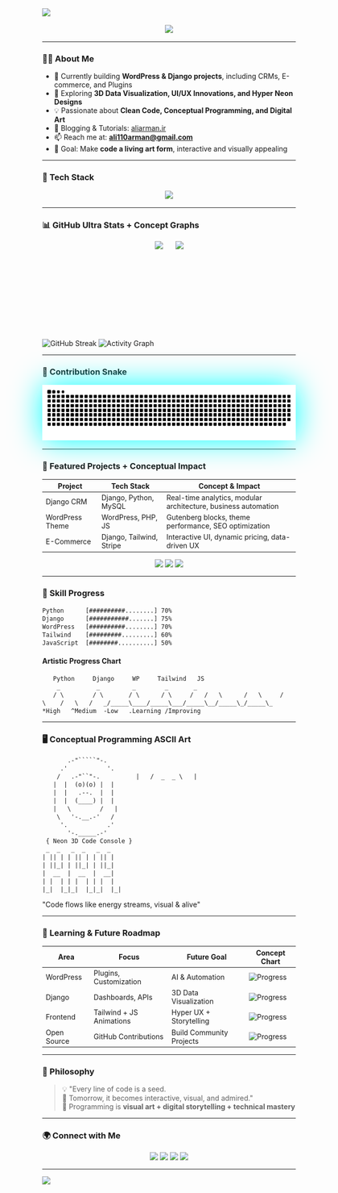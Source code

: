 
<!-- ==================== ULTRA HYPER NEON README - LEVEL MAX ==================== -->

<!-- 🌌 3D Neon Header + Particle Flow + Glitch + Glow -->
<img src="https://capsule-render.vercel.app/api?type=waving&height=350&color=gradient&text=👋+Ali+Arman+%7C+Fullstack+Developer&fontSize=40&fontColor=00F7FF&animation=glitch" />

<!-- ✨ Ultra Typing Animation (Multi-Line, Neon Glow + Concept Lines) -->
<p align="center">
<img src="https://readme-typing-svg.herokuapp.com?font=Fira+Code&size=36&duration=5000&color=00F7FF&center=true&vCenter=true&width=950&lines=🚀+Turning+Ideas+Into+Code;💡+Django+%7C+WordPress+%7C+Tailwind;🎨+Creative+Data+Art;🌌+Ultra+Hyper+3D+Neon;⚡+Next-Level+Programming+Experience" />
</p>

---

### 👨‍💻 About Me
- 🔭 Currently building **WordPress & Django projects**, including CRMs, E-commerce, and Plugins  
- 🌱 Exploring **3D Data Visualization, UI/UX Innovations, and Hyper Neon Designs**  
- 💡 Passionate about **Clean Code, Conceptual Programming, and Digital Art**  
- 📝 Blogging & Tutorials: [aliarman.ir](https://aliarman.ir)  
- 📫 Reach me at: **ali110arman@gmail.com**  
- 🎯 Goal: Make **code a living art form**, interactive and visually appealing  

---

### 🚀 Tech Stack
<p align="center">
  <img src="https://skillicons.dev/icons?i=html,css,tailwind,js,python,django,php,wordpress,git,github,figma,nodejs,react,mysql,postgres" height="110" />
</p>

---

### 📊 GitHub Ultra Stats + Concept Graphs
<div align="center" style="display:flex; gap:25px; justify-content:center; flex-wrap:wrap;">
<img src="https://github-readme-stats.vercel.app/api?username=mraliarman&show_icons=true&theme=radical&hide_border=true&count_private=true&bg_color=0d1117&text_color=00f7ff" height="180" />
<img src="https://github-readme-stats.vercel.app/api/top-langs?username=mraliarman&layout=compact&theme=radical&hide_border=true&bg_color=0d1117&text_color=00f7ff" height="180" />
</div>

![GitHub Streak](https://github-readme-streak-stats.herokuapp.com/?user=mraliarman&theme=radical&hide_border=true&background=0d1117)
![Activity Graph](https://github-readme-activity-graph.vercel.app/graph?username=mraliarman&bg_color=0d1117&color=00f7ff&line=38b2ac&point=fdfdfd&area=true&hide_border=true)

---

### 🐍 Contribution Snake
<p align="center">
<img src="https://raw.githubusercontent.com/mraliarman/mraliarman/main/dist/snake.svg" style="filter: drop-shadow(0 0 30px #00F7FF) brightness(1.5)" />
</p>

---

### 🚀 Featured Projects + Conceptual Impact
| Project | Tech Stack | Concept & Impact |
|---------|-----------|----------------|
| Django CRM | Django, Python, MySQL | Real-time analytics, modular architecture, business automation |
| WordPress Theme | WordPress, PHP, JS | Gutenberg blocks, theme performance, SEO optimization |
| E-Commerce | Django, Tailwind, Stripe | Interactive UI, dynamic pricing, data-driven UX |

<p align="center">
<a href="https://aliarman.ir/project1"><img src="https://img.shields.io/badge/Django%20CRM-000?style=for-the-badge&logo=django&logoColor=00f7ff&labelColor=0f0f0f" /></a>
<a href="https://aliarman.ir/project2"><img src="https://img.shields.io/badge/WordPress%20Theme-21759B?style=for-the-badge&logo=wordpress&logoColor=00f7ff&labelColor=0f0f0f" /></a>
<a href="https://aliarman.ir/project3"><img src="https://img.shields.io/badge/ECommerce-38B2AC?style=for-the-badge&logo=tailwind-css&logoColor=00f7ff&labelColor=0f0f0f" /></a>
</p>

---

### 🌱 Skill Progress
```
Python      [##########........] 70%
Django      [###########.......] 75%
WordPress   [##########........] 70%
Tailwind    [#########.........] 60%
JavaScript  [########..........] 50%
```

#### Artistic Progress Chart
```
   Python     Django     WP     Tailwind   JS
    _          _         _        _       _
   / \        / \       / \      / \     /   /   \      /   \     /   \    /   \   /   _/_____\____/_____\___/_____\__/_____\_/_____\_
*High   ^Medium  -Low   .Learning /Improving
```

---

### 🖥️ Conceptual Programming ASCII Art

           .-"`````"-.
         .'           '.
        /   .-"``"-.          |   /  _  _ \   |
       |  |  (o)(o) |  |
       |  |   .--.  |  |
       |  |  (____) |  |
       |   \        /   |
        \   '-.__.-'   /
         '.           .'
           '-._____.-'
     { Neon 3D Code Console }
     _  _   _  _   _  _
    | || | | || | | || |
    | ||_| | ||_| | ||_|
    |  __  |  __  |  __|
    | |  | | |  | | |  |
    |_|  |_|_|  |_|_|  |_|
  "Code flows like energy streams, visual & alive"


---

### 🌱 Learning & Future Roadmap
| Area | Focus | Future Goal | Concept Chart |
|------|-------|-------------|---------------|
| WordPress | Plugins, Customization | AI & Automation | ![Progress](https://img.shields.io/badge/70%25-WordPress-brightgreen) |
| Django | Dashboards, APIs | 3D Data Visualization | ![Progress](https://img.shields.io/badge/80%25-Django-blue) |
| Frontend | Tailwind + JS Animations | Hyper UX + Storytelling | ![Progress](https://img.shields.io/badge/60%25-Frontend-yellow) |
| Open Source | GitHub Contributions | Build Community Projects | ![Progress](https://img.shields.io/badge/50%25-OpenSource-red) |

---

### 🌱 Philosophy
> 💡 "Every line of code is a seed.  
> 🌌 Tomorrow, it becomes interactive, visual, and admired."  
> 🎨 Programming is **visual art + digital storytelling + technical mastery**

---

### 🌍 Connect with Me
<p align="center">
<a href="https://twitter.com/mraliarman" target="blank"><img src="https://img.shields.io/badge/Twitter-1DA1F2?style=for-the-badge&logo=twitter&logoColor=white&labelColor=0f0f0f" /></a>
<a href="https://linkedin.com/in/mraliarman" target="blank"><img src="https://img.shields.io/badge/LinkedIn-0077B5?style=for-the-badge&logo=linkedin&logoColor=white&labelColor=0f0f0f" /></a>
<a href="https://fb.com/mraliarman" target="blank"><img src="https://img.shields.io/badge/Facebook-1877F2?style=for-the-badge&logo=facebook&logoColor=white&labelColor=0f0f0f" /></a>
<a href="https://instagram.com/mr_aliarman" target="blank"><img src="https://img.shields.io/badge/Instagram-E4405F?style=for-the-badge&logo=instagram&logoColor=white&labelColor=0f0f0f" /></a>
</p>

---

<!-- 🌌 Ultra Hyper Neon Footer + 3D Glow + Particle Trail -->
<img src="https://capsule-render.vercel.app/api?type=waving&height=300&color=gradient&text=Keep+Coding+⚡+Keep+Creating&fontSize=50&section=footer&animation=glitch" />
